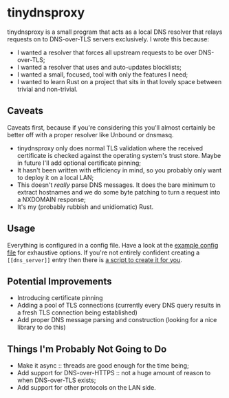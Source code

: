 tinydnsproxy
============

tinydnsproxy is a small program that acts as a local DNS resolver that relays requests on to DNS-over-TLS servers exclusively. I wrote this because:

* I wanted a resolver that forces all upstream requests to be over DNS-over-TLS;
* I wanted a resolver that uses and auto-updates blocklists;
* I wanted a small, focused, tool with only the features I need;
* I wanted to learn Rust on a project that sits in that lovely space between trivial and non-trivial.

## Caveats

Caveats first, because if you're considering this you'll almost certainly be better off with a proper resolver like Unbound or dnsmasq.

* tinydnsproxy only does normal TLS validation where the received certificate is checked against the operating system's trust store. Maybe in future I'll add optional certificate pinning;
* It hasn't been written with efficiency in mind, so you probably only want to deploy it on a local LAN;
* This doesn't *really* parse DNS messages. It does the bare minimum to extract hostnames and we do some byte patching to turn a request into a NXDOMAIN response;
* It's my (probably rubbish and unidiomatic) Rust.

## Usage

Everything is configured in a config file. Have a look at the [example config file](./config/example.toml) for exhaustive options. If you're not entirely confident creating a `[[dns_server]]` entry then there is [a script to create it for you](./scripts/dns_server.sh).

## Potential Improvements

* Introducing certificate pinning
* Adding a pool of TLS connections (currently every DNS query results in a fresh TLS connection being established)
* Add proper DNS message parsing and construction (looking for a nice library to do this)

## Things I'm Probably Not Going to Do

* Make it async :: threads are good enough for the time being;
* Add support for DNS-over-HTTPS :: not a huge amount of reason to when DNS-over-TLS exists;
* Add support for other protocols on the LAN side.
